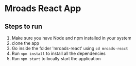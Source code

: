 # Mroads React App 

## Steps to run

1. Make sure you have Node and npm installed in your system
2. clone the app
3. Go inside the folder 'mroads-react' using `cd mroads-react`
4. Run `npm install` to install all the dependencies
5. Run `npm start` to locally start the application
